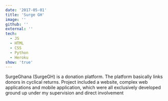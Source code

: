 ```yaml
---
date: '2017-05-01'
title: 'Surge GH'
image: ''
github: ''
external: ''
tech:
  - JS
  - HTML
  - CSS
  - Python
  - Heroku
show: 'true'
---
```


SurgeGhana (SurgeGH) is a donation platform. The platform basically links donors in cyclical returns. Project included a website, complex web applications and mobile application, which were all exclusively developed ground up under my supervision and direct involvement
